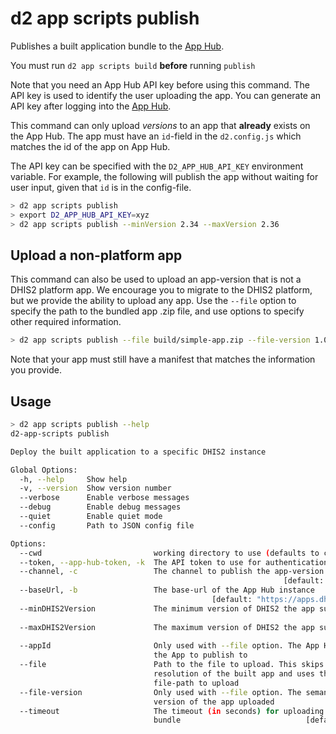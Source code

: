# d2 app scripts publish

Publishes a built application bundle to the [App Hub](https://apps.dhis2.org/).

You must run `d2 app scripts build` **before** running `publish`

Note that you need an App Hub API key before using this command. The API key is used to identify the user uploading the app. You can generate an API key after logging into the [App Hub](https://apps.dhis2.org/).

This command can only upload _versions_ to an app that **already** exists on the App Hub. The app must have an `id`-field in the `d2.config.js` which matches the id of the app on App Hub.

The API key can be specified with the `D2_APP_HUB_API_KEY` environment variable. For example, the following will publish the app without waiting for user input, given that `id` is in the config-file.

```sh
> d2 app scripts publish
> export D2_APP_HUB_API_KEY=xyz
> d2 app scripts publish --minVersion 2.34 --maxVersion 2.36
```

## Upload a non-platform app

This command can also be used to upload an app-version that is not a DHIS2 platform app. We encourage you to migrate to the DHIS2 platform, but we provide the ability to upload any app.
Use the `--file` option to specify the path to the bundled app .zip file, and use options to specify other required information.

```sh
> d2 app scripts publish --file build/simple-app.zip --file-version 1.0.1 --minDHIS2Version 2.34 --appId <someAppId>
```

Note that your app must still have a manifest that matches the information you provide.

## Usage

```sh
> d2 app scripts publish --help
d2-app-scripts publish

Deploy the built application to a specific DHIS2 instance

Global Options:
  -h, --help     Show help                                             [boolean]
  -v, --version  Show version number                                   [boolean]
  --verbose      Enable verbose messages                               [boolean]
  --debug        Enable debug messages                                 [boolean]
  --quiet        Enable quiet mode                                     [boolean]
  --config       Path to JSON config file

Options:
  --cwd                         working directory to use (defaults to cwd)
  --token, --app-hub-token, -k  The API token to use for authentication [string]
  --channel, -c                 The channel to publish the app-version to
                                                             [default: "stable"]
  --baseUrl, -b                 The base-url of the App Hub instance
                                             [default: "https://apps.dhis2.org"]
  --minDHIS2Version             The minimum version of DHIS2 the app supports
                                                                        [string]
  --maxDHIS2Version             The maximum version of DHIS2 the app supports
                                                                        [string]
  --appId                       Only used with --file option. The App Hub ID for
                                the App to publish to                   [string]
  --file                        Path to the file to upload. This skips automatic
                                resolution of the built app and uses this
                                file-path to upload
  --file-version                Only used with --file option. The semantic
                                version of the app uploaded             [string]
  --timeout                     The timeout (in seconds) for uploading the app
                                bundle                            [default: 300]
```
